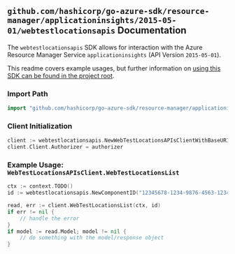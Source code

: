 
## `github.com/hashicorp/go-azure-sdk/resource-manager/applicationinsights/2015-05-01/webtestlocationsapis` Documentation

The `webtestlocationsapis` SDK allows for interaction with the Azure Resource Manager Service `applicationinsights` (API Version `2015-05-01`).

This readme covers example usages, but further information on [using this SDK can be found in the project root](https://github.com/hashicorp/go-azure-sdk/tree/main/docs).

### Import Path

```go
import "github.com/hashicorp/go-azure-sdk/resource-manager/applicationinsights/2015-05-01/webtestlocationsapis"
```


### Client Initialization

```go
client := webtestlocationsapis.NewWebTestLocationsAPIsClientWithBaseURI("https://management.azure.com")
client.Client.Authorizer = authorizer
```


### Example Usage: `WebTestLocationsAPIsClient.WebTestLocationsList`

```go
ctx := context.TODO()
id := webtestlocationsapis.NewComponentID("12345678-1234-9876-4563-123456789012", "example-resource-group", "componentValue")

read, err := client.WebTestLocationsList(ctx, id)
if err != nil {
	// handle the error
}
if model := read.Model; model != nil {
	// do something with the model/response object
}
```
